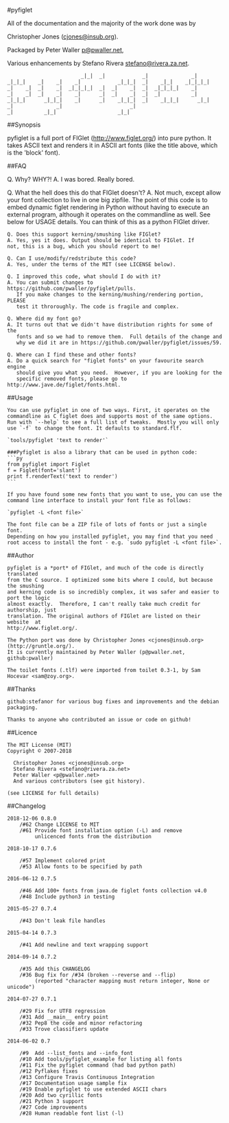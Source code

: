 #pyfiglet

All of the documentation and the majority of the work done was by

Christopher Jones (cjones@insub.org).

Packaged by Peter Waller <p@pwaller.net>,

Various enhancements by Stefano Rivera <stefano@rivera.za.net>.

```
                        _|_|  _|            _|              _|
_|_|_|    _|    _|    _|            _|_|_|  _|    _|_|    _|_|_|_|
_|    _|  _|    _|  _|_|_|_|  _|  _|    _|  _|  _|_|_|_|    _|
_|    _|  _|    _|    _|      _|  _|    _|  _|  _|          _|
_|_|_|      _|_|_|    _|      _|    _|_|_|  _|    _|_|_|      _|_|
_|              _|                      _|
_|          _|_|                    _|_|
```

##Synopsis

pyfiglet is a full port of FIGlet (http://www.figlet.org/) into pure
python. It takes ASCII text and renders it in ASCII art fonts (like
the title above, which is the 'block' font).

##FAQ

   Q. Why? WHY?!
   A. I was bored. Really bored.

   Q. What the hell does this do that FIGlet doesn't?
   A. Not much, except allow your font collection to live
   in one big zipfile. The point of this code is to embed
   dynamic figlet rendering in Python without having to
   execute an external program, although it operates on the
   commandline as well.  See below for USAGE details. You can
   think of this as a python FIGlet driver.

    Q. Does this support kerning/smushing like FIGlet?
    A. Yes, yes it does. Output should be identical to FIGlet. If
    not, this is a bug, which you should report to me!

    Q. Can I use/modify/redstribute this code?
    A. Yes, under the terms of the MIT (see LICENSE below).

    Q. I improved this code, what should I do with it?
    A. You can submit changes to https://github.com/pwaller/pyfiglet/pulls.
       If you make changes to the kerning/mushing/rendering portion, PLEASE
       test it throroughly. The code is fragile and complex.

    Q. Where did my font go?
    A. It turns out that we didn't have distribution rights for some of the
       fonts and so we had to remove them.  Full details of the change and
       why we did it are in https://github.com/pwaller/pyfiglet/issues/59.

    Q. Where can I find these and other fonts?
    A. Do a quick search for "figlet fonts" on your favourite search engine
       should give you what you need.  However, if you are looking for the
       specific removed fonts, please go to http://www.jave.de/figlet/fonts.html.

##Usage

    You can use pyfiglet in one of two ways. First, it operates on the
    commandline as C figlet does and supports most of the same options.
    Run with `--help` to see a full list of tweaks.  Mostly you will only
    use `-f` to change the font. It defaults to standard.flf.

    `tools/pyfiglet 'text to render'`
    
    ###Pyfiglet is also a library that can be used in python code:
    ```py
    from pyfiglet import Figlet
    f = Figlet(font='slant')
    print f.renderText('text to render')
    ```

    If you have found some new fonts that you want to use, you can use the
    command line interface to install your font file as follows:

    `pyfiglet -L <font file>`

    The font file can be a ZIP file of lots of fonts or just a single font.
    Depending on how you installed pyfiglet, you may find that you need
    root access to install the font - e.g. `sudo pyfiglet -L <font file>`.

##Author

    pyfiglet is a *port* of FIGlet, and much of the code is directly translated
    from the C source. I optimized some bits where I could, but because the smushing
    and kerning code is so incredibly complex, it was safer and easier to port the logic
    almost exactly.  Therefore, I can't really take much credit for authorship, just
    translation. The original authors of FIGlet are listed on their website  at
    http://www.figlet.org/.

    The Python port was done by Christopher Jones <cjones@insub.org> (http://gruntle.org/).
    It is currently maintained by Peter Waller (p@pwaller.net, github:pwaller)

    The toilet fonts (.tlf) were imported from toilet 0.3-1, by Sam Hocevar <sam@zoy.org>.

##Thanks

    github:stefanor for various bug fixes and improvements and the debian packaging.

    Thanks to anyone who contributed an issue or code on github!

##Licence

    The MIT License (MIT)
    Copyright © 2007-2018

      Christopher Jones <cjones@insub.org>
      Stefano Rivera <stefano@rivera.za.net>
      Peter Waller <p@pwaller.net>
      And various contributors (see git history).

    (see LICENSE for full details)

##Changelog

    2018-12-06 0.8.0
        /#62 Change LICENSE to MIT
        /#61 Provide font installation option (-L) and remove
             unlicenced fonts from the distribution

    2018-10-17 0.7.6

        /#57 Implement colored print
        /#53 Allow fonts to be specified by path

    2016-06-12 0.7.5

        /#46 Add 100+ fonts from java.de figlet fonts collection v4.0
        /#48 Include python3 in testing

    2015-05-27 0.7.4

        /#43 Don't leak file handles

    2015-04-14 0.7.3

        /#41 Add newline and text wrapping support

    2014-09-14 0.7.2

        /#35 Add this CHANGELOG
        /#36 Bug fix for /#34 (broken --reverse and --flip)
             (reported "character mapping must return integer, None or unicode")

    2014-07-27 0.7.1

        /#29 Fix for UTF8 regression
        /#31 Add __main__ entry point
        /#32 Pep8 the code and minor refactoring
        /#33 Trove classifiers update

    2014-06-02 0.7

        /#9  Add --list_fonts and --info_font
        /#10 Add tools/pyfiglet_example for listing all fonts
        /#11 Fix the pyfiglet command (had bad python path)
        /#12 Pyflakes fixes
        /#13 Configure Travis Continuous Integration
        /#17 Documentation usage sample fix
        /#19 Enable pyfiglet to use extended ASCII chars
        /#20 Add two cyrillic fonts
        /#21 Python 3 support
        /#27 Code improvements
        /#28 Human readable font list (-l)
